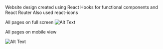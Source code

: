 Website design created using React Hooks for functional components and React Router
Also used react-icons 

All pages on full screen
![Alt Text](https://github.com/snpatel17/website-v2/blob/master/gif/CPT2107042222-1905x788.gif)

All pages on mobile view 

![Alt Text](https://github.com/snpatel17/website-v2/blob/master/gif/ezgif.com-gif-maker.gif)
